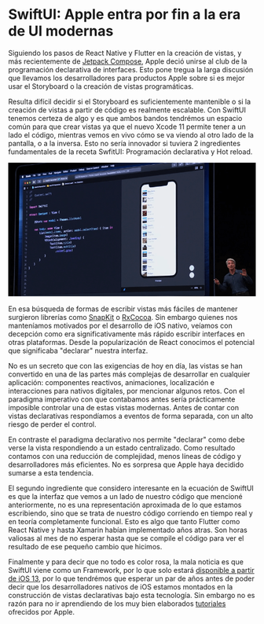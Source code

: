<meta name="date" content="2019-6-16" />
<meta name="image" content="https://github.com/cjortegon/camiloortegon-public/raw/master/seo/swift_ui_presentation.png" />
<meta name="language" content="es" />
<meta name="tags" content="apple,swiftui,apps,react,redux,snapkit,rxcocoa" />

# SwiftUI: Apple entra por fin a la era de UI modernas

Siguiendo los pasos de React Native y Flutter en la creación de vistas, y más recientemente de [Jetpack Compose](https://developer.android.com/jetpack/compose), Apple deció unirse al club de la programación declarativa de interfaces. Esto pone tregua la larga discusión que llevamos los desarrolladores para productos Apple sobre si es mejor usar el Storyboard o la creación de vistas programáticas.

Resulta difícil decidir si el Storyboard es suficientemente mantenible o si la creación de vistas a partir de código es realmente escalable. Con SwiftUI tenemos certeza de algo y es que ambos bandos tendrémos un espacio común para que crear vistas ya que el nuevo Xcode 11 permite tener a un lado el código, mientras vemos en vivo cómo se va viendo al otro lado de la pantalla, o a la inversa. Esto no sería innovador si tuviera 2 ingredientes fundamentales de la receta SwfitUI: Programación declarativa y Hot reload.

![;;](https://github.com/cjortegon/camiloortegon-public/raw/master/post/2019/media/swiftui-presentation-wwdc19.png)

En esa búsqueda de formas de escribir vistas más fáciles de mantener surgieron librerías como [SnapKit](https://github.com/SnapKit/SnapKit) o [RxCocoa](https://github.com/ReactiveX/RxSwift). Sin embargo quienes nos manteníamos motivados por el desarrollo de iOS nativo, veíamos con decepción como era significativamente más rápido escribir interfaces en otras plataformas. Desde la popularización de React conocimos el potencial que significaba "declarar" nuestra interfaz.

No es un secreto que con las exigencias de hoy en día, las vistas se han convertido en una de las partes más complejas de desarrollar en cualquier aplicación: componentes reactivos, animaciones, localización e interacciones para nativos digitales, por mencionar algunos retos. Con el paradigma imperativo con que contabamos antes sería prácticamente imposible controlar una de estas vistas modernas. Antes de contar con vistas declarativas respondíamos a eventos de forma separada, con un alto riesgo de perder el control.

En contraste el paradigma declarativo nos permite "declarar" como debe verse la vista respondiendo a un estado centralizado. Como resultado contamos con una reducción de complejidad, menos líneas de código y desarrolladores más eficientes. No es sorpresa que Apple haya decidido sumarse a esta tendencia.

El segundo ingrediente que considero interesante en la ecuación de SwiftUI es que la interfaz que vemos a un lado de nuestro código que mencioné anteriormente, no es una representación aproximada de lo que estamos escribiendo, sino que se trata de nuestro código corriendo en tiempo real y en teoría completamente funcional. Esto es algo que tanto Flutter como React Native y hasta Xamarin habían implementado años atras. Son horas valiosas al mes de no esperar hasta que se compile el código para ver el resultado de ese pequeño cambio que hicimos.

Finalmente y para decir que no todo es color rosa, la mala noticia es que SwiftUI viene como un Framework, por lo que solo estará [disponible a partir de iOS 13](https://developer.apple.com/documentation/swiftui/), por lo que tendrémos que esperar un par de años antes de poder decir que los desarrolladores nativos de iOS estamos montados en la construcción de vistas declarativas bajo esta tecnología. Sin embargo no es razón para no ir aprendiendo de los muy bien elaborados [tutoriales]((https://developer.apple.com/tutorials/swiftui)) ofrecidos por Apple.
